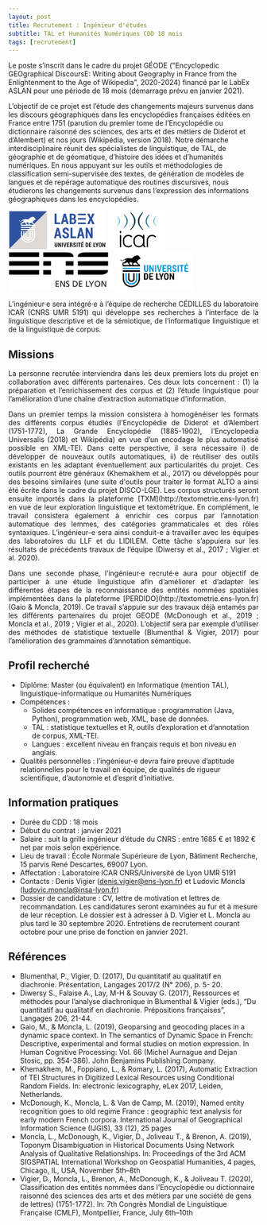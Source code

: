 ```yaml
---
layout: post
title: Recrutement : Ingénieur d'études
subtitle: TAL et Humanités Numériques CDD 18 mois
tags: [recrutement]
---
```


Le poste s’inscrit dans le cadre du projet GÉODE ("Encyclopedic GEOgraphical DiscoursE: Writing about Geography in France from the Enlightenment to the Age of Wikipedia", 2020-2024) financé par le LabEx ASLAN pour une période de 18 mois (démarrage prévu en janvier 2021). 


L’objectif de ce projet est l’étude des changements majeurs survenus dans les discours géographiques dans les encyclopédies françaises éditées en France entre 1751 (parution du premier tome de l’Encyclopédie ou dictionnaire raisonné des sciences, des arts et des métiers de Diderot et d’Alembert) et nos jours (Wikipédia, version 2018). 
Notre démarche interdisciplinaire réunit des spécialistes de linguistique, de TAL, de géographie et de géomatique, d’histoire des idées et d’humanités numériques. 
En nous appuyant sur les outils et méthodologies de classification semi-supervisée des textes, de génération de modèles de langues et de repérage automatique des routines discursives, nous étudierons les changements survenus dans l’expression des informations géographiques dans les encyclopédies.


<img height="80px" src="/assets/img/logos/logo-aslan.png" alt="ASLAN" />
<img height="80px" src="/assets/img/logos/logo-icar.png" alt="ICAR"/>
<img height="80px" src="/assets/img/logos/logo-ens.png" alt="ENS"/>
<img height="80px" src="/assets/img/logos/logo-udl.png" alt="UDL"/>


<p style='text-align: justify;'>
L’ingénieur·e sera intégré·e à l’équipe de recherche CÉDILLES du laboratoire ICAR (CNRS UMR 5191) qui développe ses recherches à l’interface de la linguistique descriptive et de la sémiotique, de l’informatique linguistique et de la linguistique de corpus.
</p>

## Missions

<p style='text-align: justify;'>
La personne recrutée interviendra dans les deux premiers lots du projet en collaboration avec différents partenaires. Ces deux lots concernent : (1) la préparation et l’enrichissement des corpus et (2) l’étude linguistique pour l’amélioration d’une chaîne d’extraction automatique d’information.
</p>
<p style='text-align: justify;'>
Dans un premier temps la mission consistera à homogénéiser les formats des différents corpus étudiés (l’Encyclopédie de Diderot et d’Alembert (1751-1772), La Grande Encyclopédie (1885-1902), l’Encyclopedia Universalis (2018) et Wikipédia) en vue d’un encodage le plus automatisé possible en XML-TEI. Dans cette perspective, il sera nécessaire i) de développer de nouveaux outils automatiques, ii) de réutiliser des outils existants en les adaptant éventuellement aux particularités du projet. Ces outils pourront être généraux (Khemakhem et al., 2017) ou développés pour des besoins similaires (une suite d'outils pour traiter le format ALTO a ainsi été écrite dans le cadre du projet DISCO-LGE). Les corpus structurés seront ensuite importés dans la plateforme [TXM](http://textometrie.ens-lyon.fr) en vue de leur exploration linguistique et textométrique. En complément, le travail consistera également à enrichir ces corpus par l’annotation automatique des lemmes, des catégories grammaticales et des rôles syntaxiques. 
L’ingénieur-e sera ainsi conduit-e à travailler avec les équipes des laboratoires du LLF et du LIDILEM. Cette tâche s’appuiera sur les résultats de précédents travaux de l’équipe (Diwersy et al., 2017 ; Vigier et al. 2020).
</p>
<p style='text-align: justify;'>
Dans une seconde phase, l’ingénieur·e recruté·e aura pour objectif de participer à une étude linguistique afin d’améliorer et d’adapter les différentes étapes de la reconnaissance des entités nommées spatiales implémentées dans la plateforme [PERDIDO](http://textometrie.ens-lyon.fr) (Gaio & Moncla, 2019). Ce travail s’appuie sur des travaux déjà entamés par les différents partenaires du projet GEODE (McDonough et al., 2019 ; Moncla et al., 2019 ; Vigier et al., 2020). L’objectif sera par exemple d’utiliser des méthodes de statistique textuelle (Blumenthal & Vigier, 2017) pour l’amélioration des grammaires d’annotation sémantique.
</p>

## Profil recherché

* Diplôme: Master (ou équivalent) en Informatique (mention TAL), linguistique-informatique ou Humanités Numériques
* Compétences :
  * Solides compétences en informatique : programmation (Java, Python), programmation web, XML, base de données.
  * TAL : statistique textuelles et R, outils d’exploration et d’annotation de corpus, XML-TEI.
  * Langues : excellent niveau en français requis et bon niveau en anglais.
* Qualités personnelles : l’ingénieur-e devra faire preuve d’aptitude relationnelles pour le travail en
équipe, de qualités de rigueur scientifique, d’autonomie et d’esprit d’initiative.


## Information pratiques

* Durée du CDD : 18 mois
* Début du contrat : janvier 2021
* Salaire : suit la grille ingénieur d’étude du CNRS : entre 1685 € et 1892 € net par mois selon expérience.
* Lieu de travail : École Normale Supérieure de Lyon, Bâtiment Recherche, 15 parvis René Descartes, 69007 Lyon.
* Affectation : Laboratoire ICAR CNRS/Université de Lyon UMR 5191
* Contacts : Denis Vigier (denis.vigier@ens-lyon.fr) et Ludovic Moncla (ludovic.moncla@insa-lyon.fr)
* Dossier de candidature : CV, lettre de motivation et lettres de recommandation. Les candidatures seront examinées au fur et à mesure de leur réception. Le dossier est à adresser à D. Vigier et L. Moncla au plus tard le 30 septembre 2020. Entretiens de recrutement courant octobre pour une prise de fonction en janvier 2021.

## Références

* Blumenthal, P., Vigier, D. (2017), Du quantitatif au qualitatif en diachronie. Présentation, Langages 2017/2 (N° 206), p. 5- 20.
* Diwersy S., Falaise A., Lay, M-H & Souvay G. (2017), Ressources et méthodes pour l’analyse diachronique in Blumenthal & Vigier (eds.), “Du quantitatif au qualitatif en diachronie. Prépositions françaises”, Langages 206, 21-44.
* Gaio, M., & Moncla, L. (2019), Geoparsing and geocoding places in a dynamic space context. In The semantics of Dynamic Space in French: Descriptive, experimental and formal studies on motion expression. In Human Cognitive Processing: Vol. 66 (Michel Aurnague and Dejan Stosic, pp. 354-386). John Benjamins Publishing Company.
* Khemakhem, M., Foppiano, L., & Romary, L. (2017), Automatic Extraction of TEI Structures in Digitized Lexical Resources using Conditional Random Fields. In: electronic lexicography, eLex 2017, Leiden, Netherlands.
* McDonough, K., Moncla, L. & Van de Camp, M. (2019), Named entity recognition goes to old regime France : geographic text analysis for early modern French corpora. International Journal of Geographical Information Science (IJGIS), 33 (12), 25 pages
* Moncla, L., McDonough, K., Vigier, D., Joliveau T., & Brenon, A. (2019), Toponym Disambiguation in Historical Documents Using Network Analysis of Qualitative Relationships. In: Proceedings of the 3rd ACM SIGSPATIAL International Workshop on Geospatial Humanities, 4 pages, Chicago, IL, USA, November 5th–8th
* Vigier, D., Moncla, L., Brenon, A., McDonough, K., & Joliveau T. (2020), Classification des entités nommées dans l'Encyclopédie ou dictionnaire raisonné des sciences des arts et des métiers par une société de gens de lettres} (1751-1772). In: 7th Congrès Mondial de Linguistique Française (CMLF), Montpellier, France, July 6th–10th
